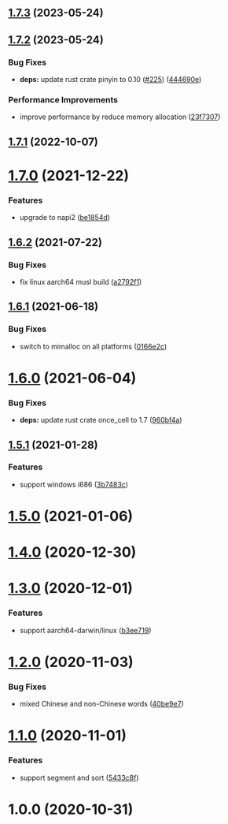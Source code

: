 ## [1.7.3](https://github.com/Brooooooklyn/pinyin/compare/v1.7.2...v1.7.3) (2023-05-24)



## [1.7.2](https://github.com/Brooooooklyn/pinyin/compare/v1.7.1...v1.7.2) (2023-05-24)


### Bug Fixes

* **deps:** update rust crate pinyin to 0.10 ([#225](https://github.com/Brooooooklyn/pinyin/issues/225)) ([444690e](https://github.com/Brooooooklyn/pinyin/commit/444690ea69c873b02893822f76eb8f31b8008c99))


### Performance Improvements

* improve performance by reduce memory allocation ([23f7307](https://github.com/Brooooooklyn/pinyin/commit/23f7307bb53773d22726e47b31f6888074886446))



## [1.7.1](https://github.com/Brooooooklyn/pinyin/compare/v1.7.0...v1.7.1) (2022-10-07)



# [1.7.0](https://github.com/Brooooooklyn/pinyin/compare/v1.6.2...v1.7.0) (2021-12-22)

### Features

- upgrade to napi2 ([be1854d](https://github.com/Brooooooklyn/pinyin/commit/be1854d547acb26b1a26aff3de0d84852a682189))

## [1.6.2](https://github.com/Brooooooklyn/pinyin/compare/v1.6.1...v1.6.2) (2021-07-22)

### Bug Fixes

- fix linux aarch64 musl build ([a2792f1](https://github.com/Brooooooklyn/pinyin/commit/a2792f1ccccef941a35834d012046fcf7328ce63))

## [1.6.1](https://github.com/Brooooooklyn/pinyin/compare/v1.6.0...v1.6.1) (2021-06-18)

### Bug Fixes

- switch to mimalloc on all platforms ([0166e2c](https://github.com/Brooooooklyn/pinyin/commit/0166e2ce119b27414b3b9a08c32393b035d129d7))

# [1.6.0](https://github.com/Brooooooklyn/pinyin/compare/v1.5.1...v1.6.0) (2021-06-04)

### Bug Fixes

- **deps:** update rust crate once_cell to 1.7 ([960bf4a](https://github.com/Brooooooklyn/pinyin/commit/960bf4ab29c53cf2303b715b8edc78a1a491d76b))

## [1.5.1](https://github.com/Brooooooklyn/pinyin/compare/v1.5.0...v1.5.1) (2021-01-28)

### Features

- support windows i686 ([3b7483c](https://github.com/Brooooooklyn/pinyin/commit/3b7483ceb23e9df384999853c672fbd28a19105b))

# [1.5.0](https://github.com/Brooooooklyn/pinyin/compare/v1.4.0...v1.5.0) (2021-01-06)

# [1.4.0](https://github.com/Brooooooklyn/pinyin/compare/v1.3.0...v1.4.0) (2020-12-30)

# [1.3.0](https://github.com/Brooooooklyn/pinyin/compare/v1.2.0...v1.3.0) (2020-12-01)

### Features

- support aarch64-darwin/linux ([b3ee719](https://github.com/Brooooooklyn/pinyin/commit/b3ee7199ef1c5ebd9f7dc83c963f7b1f2f523902))

# [1.2.0](https://github.com/Brooooooklyn/pinyin/compare/v1.1.0...v1.2.0) (2020-11-03)

### Bug Fixes

- mixed Chinese and non-Chinese words ([40be9e7](https://github.com/Brooooooklyn/pinyin/commit/40be9e73535769d22d449edfec335f244e2b3dfd))

# [1.1.0](https://github.com/Brooooooklyn/pinyin/compare/v1.0.0...v1.1.0) (2020-11-01)

### Features

- support segment and sort ([5433c8f](https://github.com/Brooooooklyn/pinyin/commit/5433c8fc64a5919f8e984a83229b970793ebc5e9))

# 1.0.0 (2020-10-31)
